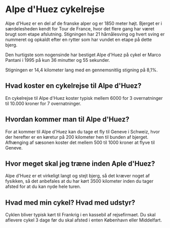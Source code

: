 # Alpe d'Huez cykelrejse

Alpe d'Huez er en del af de franske alper og er 1850 meter højt. Bjerget er i særdelesheden kendt for Tour de France, hvor det flere gang har været brugt som etape afslutning. Stigningen har 21 hårnålesving og hvert sving er nummeret og opkaldt efter en rytter som har vundet en etape på dette bjerg.

Den hurtigste som nogensinde har bestiget Alpe d'Huez på cykel er Marco Pantani i 1995 på kun 36 minutter og 55 sekunder.

Stigningen er 14,4 kilometer lang med en gennemsnitlig stigning på 8,1%.

## Hvad koster en cykelrejse til Alpe d'Huez?

En cykelrejse til Alpe d'Huez koster typisk mellem 6000 for 3 overnatninger til 10.000 kroner for 7 overnatninger.

## Hvordan kommer man til Alpe d'Huez?

For at kommer til Alpe d'Huez kan du tage et fly til Geneve i Schweiz, hvor der herefter er en køretur på 200 kilometer hen til bunden af bjerget. Afhænging af sæsonen koster det mellem 500 til 1000 kroner at flyve til Geneve.

## Hvor meget skal jeg træne inden Aple d'Huez?

Alpe d'Huez er et virkeligt langt og stejt bjerg, så det kræver noget af fysikken, så det anbefales at du har kørt 3500 kilometer inden du tager afsted for at du kan nyde hele turen.

## Hvad med min cykel? Hvad med udstyr?

Cyklen bliver typisk kørt til Frankrig i en kassebil af rejsefirmaet. Du skal aflevere cykel 3 dage før du skal afsted i enten København eller Middelfart.
